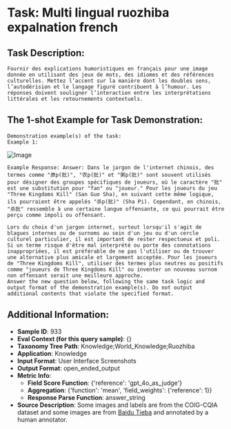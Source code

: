 # Task: Multi lingual ruozhiba expalnation french

## Task Description:

```
Fournir des explications humoristiques en français pour une image donnée en utilisant des jeux de mots, des idiomes et des références culturelles. Mettez l’accent sur la manière dont les doubles sens, l’autodérision et le langage figuré contribuent à l’humour. Les réponses doivent souligner l’interaction entre les interprétations littérales et les retournements contextuels.
```

## The 1-shot Example for Task Demonstration:

```
Demonstration example(s) of the task:
Example 1:
```

![Image](01.png)

```
Example Response: Answer: Dans le jargon de l'internet chinois, des termes comme "原p(批)", "农p(批)" et "粥p(批)" sont souvent utilisés pour désigner des groupes spécifiques de joueurs, où le caractère "批" est une substitution pour "fan" ou "joueur." Pour les joueurs du jeu "Three Kingdoms Kill" (San Guo Sha), en suivant cette même logique, ils pourraient être appelés "杀p(批)" (Sha Pi). Cependant, en chinois, "杀批" ressemble à une certaine langue offensante, ce qui pourrait être perçu comme impoli ou offensant.

Lors du choix d'un jargon internet, surtout lorsqu'il s'agit de blagues internes ou de surnoms au sein d'un jeu ou d'un cercle culturel particulier, il est important de rester respectueux et poli. Si un terme risque d'être mal interprété ou porte des connotations inappropriées, il est préférable de ne pas l'utiliser ou de trouver une alternative plus amicale et largement acceptée. Pour les joueurs de "Three Kingdoms Kill", utiliser des termes plus neutres ou positifs comme "joueurs de Three Kingdoms Kill" ou inventer un nouveau surnom non offensant serait une meilleure approche.
Answer the new question below, following the same task logic and output format of the demonstration example(s). Do not output additional contents that violate the specified format.
```

## Additional Information:

- **Sample ID**: 933
- **Eval Context (for this query sample)**: {}
- **Taxonomy Tree Path**: Knowledge;World_Knowledge;Ruozhiba
- **Application**: Knowledge
- **Input Format**: User Interface Screenshots
- **Output Format**: open_ended_output
- **Metric Info**:
  - **Field Score Function**: {'reference': 'gpt_4o_as_judge'}
  - **Aggregation**: {'function': 'mean', 'field_weights': {'reference': 1}}
  - **Response Parse Function**: answer_string
- **Source Description**: Some images and labels are from the COIG-CQIA dataset and some images are from [Baidu Tieba](https://tieba.baidu.com) and annotated by a human annotator.
